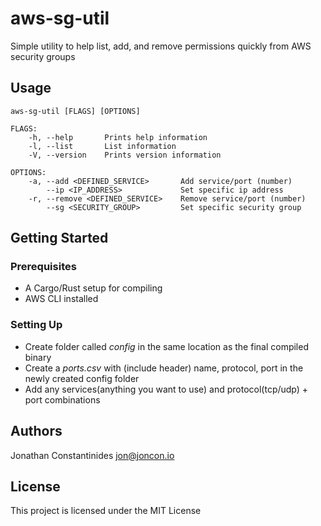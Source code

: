 # aws-sg-util

Simple utility to help list, add, and remove permissions quickly from AWS security groups

## Usage
```
aws-sg-util [FLAGS] [OPTIONS]

FLAGS:
    -h, --help       Prints help information
    -l, --list       List information
    -V, --version    Prints version information

OPTIONS:
    -a, --add <DEFINED_SERVICE>       Add service/port (number)
        --ip <IP_ADDRESS>             Set specific ip address
    -r, --remove <DEFINED_SERVICE>    Remove service/port (number)
        --sg <SECURITY_GROUP>         Set specific security group
```
## Getting Started
### Prerequisites
- A Cargo/Rust setup for compiling
- AWS CLI installed

### Setting Up
- Create folder called *config* in the same location as the final compiled binary
- Create a *ports.csv* with (include header) name, protocol, port in the newly created config folder
- Add any services(anything you want to use) and protocol(tcp/udp) + port combinations

## Authors
Jonathan Constantinides <jon@joncon.io>

## License
This project is licensed under the MIT License
